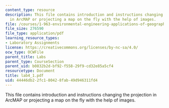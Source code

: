```yaml
---
content_type: resource
description: This file contains introduction and instructions changing the projection
  in ArcMAP or projecting a map on the fly with the help of images.
file: /courses/1-963-environmental-engineering-applications-of-geographic-information-systems-fall-2004/44446db22fc180428fab49d946311fd4_lab4_1.pdf
file_size: 276590
file_type: application/pdf
learning_resource_types:
- Laboratory Assignments
license: https://creativecommons.org/licenses/by-nc-sa/4.0/
ocw_type: OCWFile
parent_title: Labs
parent_type: CourseSection
parent_uid: b0832b2d-bf92-f558-29f9-cd32e85a5cf4
resourcetype: Document
title: lab4_1.pdf
uid: 44446db2-2fc1-8042-8fab-49d946311fd4
---
```

This file contains introduction and instructions changing the projection in ArcMAP or projecting a map on the fly with the help of images.